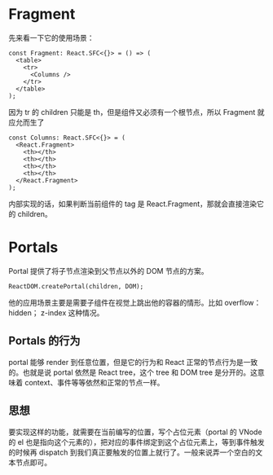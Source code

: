 # Fragment

先来看一下它的使用场景：

```tsx
const Fragment: React.SFC<{}> = () => (
  <table>
    <tr>
      <Columns />
    </tr>
  </table>
);
```

因为 tr 的 children 只能是 th，但是组件又必须有一个根节点，所以 Fragment 就应允而生了

```tsx
const Columns: React.SFC<{}> = (
  <React.Fragment>
    <th></th>
    <th></th>
    <th></th>
    <th></th>
  </React.Fragment>
);
```

内部实现的话，如果判断当前组件的 tag 是 React.Fragment，那就会直接渲染它的 children。

# Portals

Portal 提供了将子节点渲染到父节点以外的 DOM 节点的方案。

```tsx
ReactDOM.createPortal(children, DOM);
```

他的应用场景主要是需要子组件在视觉上跳出他的容器的情形。比如 overflow：hidden； z-index 这种情况。

## Portals 的行为

portal 能够 render 到任意位置，但是它的行为和 React 正常的节点行为是一致的。也就是说 portal 依然是 React tree，这个 tree 和 DOM tree 是分开的。这意味着 context、事件等等依然和正常的节点一样。

## 思想

要实现这样的功能，就需要在当前编写的位置，写个占位元素（portal 的 VNode 的 el 也是指向这个元素的），把对应的事件绑定到这个占位元素上，等到事件触发的时候再 dispatch 到我们真正要触发的位置上就行了。一般来说弄一个空白的文本节点即可。
